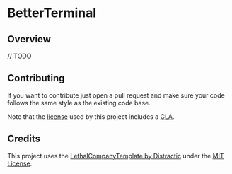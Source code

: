 # BetterTerminal
## Overview

// TODO

## Contributing
If you want to contribute just open a pull request and make sure your code follows the same style as the existing code base.

Note that the [license](LICENSE) used by this project includes a [CLA](https://en.wikipedia.org/wiki/Contributor_License_Agreement).

## Credits
This project uses the [LethalCompanyTemplate by Distractic](https://github.com/Distractic/LethalCompanyTemplate) under the [MIT License](https://github.com/Distractic/LethalCompanyTemplate/blob/main/LICENSE).
